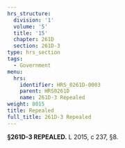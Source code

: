 ```yaml
---
hrs_structure:
  division: '1'
  volume: '5'
  title: '15'
  chapter: 261D
  section: 261D-3
type: hrs_section
tags:
  - Government
menu:
  hrs:
    identifier: HRS_0261D-0003
    parent: HRS0261D
    name: 261D-3 Repealed
weight: 8015
title: Repealed
full_title: 261D-3 Repealed
---
```

**§261D-3 REPEALED.** L 2015, c 237, §8.